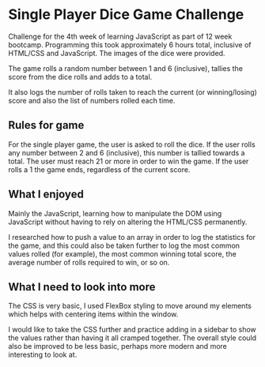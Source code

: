 # Single Player Dice Game Challenge

Challenge for the 4th week of learning JavaScript as part of 12 week bootcamp.
Programming this took approximately 6 hours total, inclusive of HTML/CSS and JavaScript.
The images of the dice were provided.

The game rolls a random number between 1 and 6 (inclusive), tallies the score from the dice rolls and adds to a total.

It also logs the number of rolls taken to reach the current (or winning/losing) score and also the list of numbers rolled each time.

## Rules for game
For the single player game, the user is asked to roll the dice.
If the user rolls any number between 2 and 6 (inclusive), this number is tallied towards a total.
The user must reach 21 or more in order to win the game.
If the user rolls a 1 the game ends, regardless of the current score.

## What I enjoyed

Mainly the JavaScript, learning how to manipulate the DOM using JavaScript without having to rely on altering the HTML/CSS permanently.

I researched how to push a value to an array in order to log the statistics for the game, and this could also be taken further to log the most common values rolled (for example), the most common winning total score, the average number of rolls required to win, or so on.

## What I need to look into more

The CSS is very basic, I used FlexBox styling to move around my elements which helps with centering items within the window.

I would like to take the CSS further and practice adding in a sidebar to show the values rather than having it all cramped together.
The overall style could also be improved to be less basic, perhaps more modern and more interesting to look at.